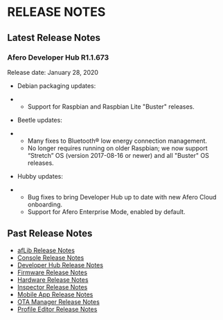 # RELEASE NOTES

## Latest Release Notes

### Afero Developer Hub R1.1.673

Release date: January 28, 2020

- Debian packaging updates:

- - Support for Raspbian and Raspbian Lite "Buster" releases.

- Beetle updates:

- - Many fixes to Bluetooth® low energy connection management.
  - No longer requires running on older Raspbian; we now support “Stretch” OS (version 2017-08-16 or newer) and all "Buster" OS releases.

- Hubby updates:

- - Bug fixes to bring Developer Hub up to date with new Afero Cloud onboarding.
  - Support for Afero Enterprise Mode, enabled by default.

## Past Release Notes

- [afLib Release Notes](/RelNotes-afLib)
- [Console Release Notes](/RelNotes-Console)
- [Developer Hub Release Notes](/RelNotes-DevHub)
- [Firmware Release Notes](/RelNotes-FW)
- [Hardware Release Notes](/RelNotes-HW)
- [Inspector Release Notes](/RelNotes-Inspector)
- [Mobile App Release Notes](/RelNotes-MobileApp)
- [OTA Manager Release Notes](/RelNotes-OTAMgr)
- [Profile Editor Release Notes](/RelNotes-APE)